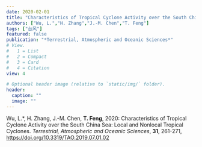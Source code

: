 ```yaml
---
date: 2020-02-01
title: "Characteristics of Tropical Cyclone Activity over the South China Sea: Local and Nonlocal Tropical Cyclones."
authors: ["Wu, L.","H. Zhang","J.-M. Chen","T. Feng"]
tags: ["台风"]
featured: false
publication: "*Terrestrial, Atmospheric and Oceanic Sciences*"
# View.
#   1 = List
#   2 = Compact
#   3 = Card
#   4 = Citation
view: 4

# Optional header image (relative to `static/img/` folder).
header:
  caption: ""
  image: ""
---
```


Wu, L.\*, H. Zhang, J.-M. Chen, **T. Feng**, 2020: Characteristics of Tropical Cyclone Activity over the South China Sea: Local and Nonlocal Tropical Cyclones. *Terrestrial, Atmospheric and Oceanic Sciences*, **31**, 261-271, https://doi.org/10.3319/TAO.2019.07.01.02
